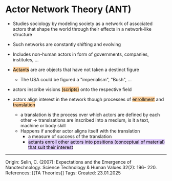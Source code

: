 # Actor Network Theory (ANT)

- Studies sociology by modeling society as a network of associated actors that shape the world through their effects in a network-like structure
- Such networks are constantly shifting and evolving
- Includes non-human actors in form of governments, companies, institutes, ...
- <mark style="background: #FFB86CA6;">Actants</mark> are are objects that have not taken a destinct figure
	- The USA could be figured a "imperialism", "Bush", ...

- actors inscribe visions <mark style="background: #FFB86CA6;">(scripts)</mark> onto the respective field
- actors align interest in the network though processes of <mark style="background: #FFB86CA6;">enrollment</mark> and <mark style="background: #FFB86CA6;">translation</mark>
	- a translation is the process over which actors are defined by each other -> translsations are inscribed into a medium, is it a text, machine or body skill
	- Happens if another actor aligns itself with the translation
		- a measure of success of the translation
		- <mark style="background: #D2B3FFA6;">actants enroll other actors into positions (conceptual of material) that suit their interest</mark>

---

Origin: Selin, C. (2007): Expectations and the Emergence of Nanotechnology. Science Technology & Human Values 32(2): 196- 220.
References: [[TA Theories]]
Tags: 
Created: 23.01.2025

